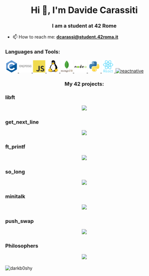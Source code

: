 <h1 align="center">Hi 👋, I'm Davide Carassiti</h1>
<h3 align="center">I am a student at 42 Rome</h3>

- 📫 How to reach me: **dcarassi@student.42roma.it**

<h3 align="left">Languages and Tools:</h3>
<p align="left"> <a href="https://www.cprogramming.com/" target="_blank" rel="noreferrer"> <img src="https://raw.githubusercontent.com/devicons/devicon/master/icons/c/c-original.svg" alt="c" width="40" height="40"/> </a> <a href="https://expressjs.com" target="_blank" rel="noreferrer"> <img src="https://raw.githubusercontent.com/devicons/devicon/master/icons/express/express-original-wordmark.svg" alt="express" width="40" height="40"/> </a> <a href="https://developer.mozilla.org/en-US/docs/Web/JavaScript" target="_blank" rel="noreferrer"> <img src="https://raw.githubusercontent.com/devicons/devicon/master/icons/javascript/javascript-original.svg" alt="javascript" width="40" height="40"/> </a> <a href="https://www.linux.org/" target="_blank" rel="noreferrer"> <img src="https://raw.githubusercontent.com/devicons/devicon/master/icons/linux/linux-original.svg" alt="linux" width="40" height="40"/> </a> <a href="https://www.mongodb.com/" target="_blank" rel="noreferrer"> <img src="https://raw.githubusercontent.com/devicons/devicon/master/icons/mongodb/mongodb-original-wordmark.svg" alt="mongodb" width="40" height="40"/> </a> <a href="https://nodejs.org" target="_blank" rel="noreferrer"> <img src="https://raw.githubusercontent.com/devicons/devicon/master/icons/nodejs/nodejs-original-wordmark.svg" alt="nodejs" width="40" height="40"/> </a> <a href="https://www.python.org" target="_blank" rel="noreferrer"> <img src="https://raw.githubusercontent.com/devicons/devicon/master/icons/python/python-original.svg" alt="python" width="40" height="40"/> </a> <a href="https://reactjs.org/" target="_blank" rel="noreferrer"> <img src="https://raw.githubusercontent.com/devicons/devicon/master/icons/react/react-original-wordmark.svg" alt="react" width="40" height="40"/> </a> <a href="https://reactnative.dev/" target="_blank" rel="noreferrer"> <img src="https://reactnative.dev/img/header_logo.svg" alt="reactnative" width="40" height="40"/> </a> </p>

<h3 align="center">My 42 projects:</h3>

<h3 align="left">libft<p align = "center"> <a href = https://github.com/DarkB0shy/libft_42> <img src="https://badge42.vercel.app/api/v2/clfxzfejm002507lf2lm1psus/project/2943503" /></a></p></h3>

<h3 align="left">get_next_line<p align ="center"> <a href = "https://github.com/DarkB0shy/get_next_line_42"> <img src="https://badge42.vercel.app/api/v2/clfxzfejm002507lf2lm1psus/project/2950438" /></a></p></h3>

<h3 align="left">ft_printf<p align ="center"> <a href = "https://github.com/DarkB0shy/ft_printf_42"> <img src="https://badge42.vercel.app/api/v2/clfxzfejm002507lf2lm1psus/project/2956543" /></a></p></h3>

<h3 align="left">so_long<p align ="center"> <a href = "https://github.com/DarkB0shy/so_long_42"> <img src="https://badge42.vercel.app/api/v2/clfxzfejm002507lf2lm1psus/project/2993840" /></a></p></h3>

<h3 align="left">minitalk<p align ="center"> <a href = "https://github.com/DarkB0shy/minitalk_42"> <img src="https://badge42.vercel.app/api/v2/clfxzfejm002507lf2lm1psus/project/3002273" /></a></p></h3>

<h3 align="left">push_swap<p align ="center"> <a href = "https://github.com/DarkB0shy/push_swap_42"> <img src="https://badge42.vercel.app/api/v2/clfxzfejm002507lf2lm1psus/project/3024020" /></a></p></h3>

<h3 align="left">Philosophers<p align = "center"> <a href = "https://github.com/DarkB0shy/Philosophers_42"> <img src="https://badge42.vercel.app/api/v2/clfxzfejm002507lf2lm1psus/project/3056643" /></a></p></h3>

<p align="left"> <img src="https://komarev.com/ghpvc/?username=darkb0shy&label=Profile%20views&color=0e75b6&style=flat" alt="darkb0shy" /> </p>

